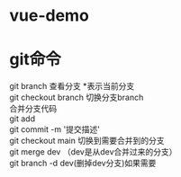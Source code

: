 # vue-demo
# git命令
git branch 查看分支 *表示当前分支  
git checkout branch 切换分支branch  
合并分支代码  
git add  
git commit -m '提交描述'  
git checkout main 切换到需要合并到的分支  
git merge dev （dev是从dev合并过来的分支）  
git branch -d dev(删掉dev分支)如果需要  
